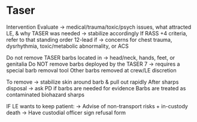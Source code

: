 # Taser

Intervention
Evaluate -> medical/trauma/toxic/psych issues, what attracted LE, & why TASER was needed -> stabilize accordingly
If RASS +4 criteria, refer to that standing order
12-lead if -> concerns for chest trauma, dysrhythmia, toxic/metabolic abnormality, or ACS

Do not remove TASER barbs located in -> head/neck, hands, feet, or genitalia
Do NOT remove barbs deployed by the TASER 7 -> requires a special barb removal tool
Other barbs removed at crew/LE discretion

To remove -> stabilize skin around barb & pull out rapidly
After sharps disposal -> ask PD if barbs are needed for evidence
Barbs are treated as contaminated biohazard sharps

IF LE wants to keep patient:
-> Advise of non-transport risks + in-custody death
-> Have custodial officer sign refusal form
